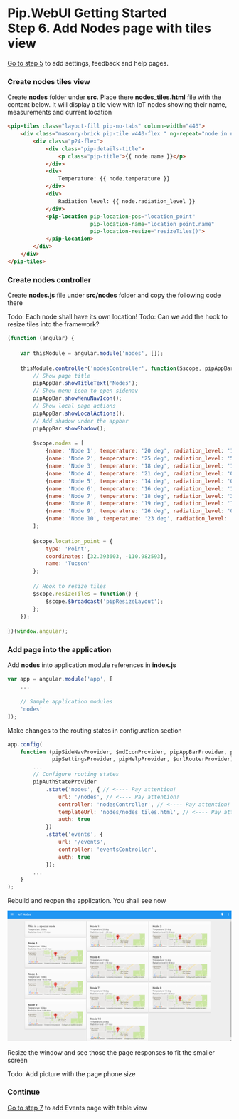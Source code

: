 # Pip.WebUI Getting Started <br/> Step 6. Add Nodes page with tiles view

[Go to step 5](https://github.com/pip-webui/pip-webui-sample/blob/master/step5/) to add settings, feedback and help pages.

### Create nodes tiles view

Create **nodes** folder under **src**. Place there **nodes_tiles.html** file with the content below.
It will display a tile view with IoT nodes showing their name, measurements and current location

```html
<pip-tiles class="layout-fill pip-no-tabs" column-width="440">
    <div class="masonry-brick pip-tile w440-flex " ng-repeat="node in nodes">
        <div class="p24-flex">
            <div class="pip-details-title">
                <p class="pip-title">{{ node.name }}</p>
            </div>
            <div>
                Temperature: {{ node.temperature }}
            </div>
            <div>
                Radiation level: {{ node.radiation_level }}
            </div>
            <pip-location pip-location-pos="location_point"
                          pip-location-name="location_point.name"
                          pip-location-resize="resizeTiles()">
            </pip-location>
        </div>
    </div>
</pip-tiles>
```

### Create nodes controller

Create **nodes.js** file under **src/nodes** folder and copy the following code there

Todo: Each node shall have its own location!
Todo: Can we add the hook to resize tiles into the framework?

```javascript
(function (angular) {

    var thisModule = angular.module('nodes', []);

    thisModule.controller('nodesController', function($scope, pipAppBar) {
        // Show page title
        pipAppBar.showTitleText('Nodes');
        // Show menu icon to open sidenav
        pipAppBar.showMenuNavIcon();
        // Show local page actions
        pipAppBar.showLocalActions();
        // Add shadow under the appbar
        pipAppBar.showShadow();

        $scope.nodes = [
            {name: 'Node 1', temperature: '20 deg', radiation_level: '1.28 msv'},
            {name: 'Node 2', temperature: '25 deg', radiation_level: '5.00 msv'},
            {name: 'Node 3', temperature: '18 deg', radiation_level: '11.01 msv'},
            {name: 'Node 4', temperature: '21 deg', radiation_level: '0.78 msv'},
            {name: 'Node 5', temperature: '14 deg', radiation_level: '0.98 msv'},
            {name: 'Node 6', temperature: '16 deg', radiation_level: '19.45 msv'},
            {name: 'Node 7', temperature: '18 deg', radiation_level: '3.24 msv'},
            {name: 'Node 8', temperature: '19 deg', radiation_level: '1.56 msv'},
            {name: 'Node 9', temperature: '26 deg', radiation_level: '0.98 msv'},
            {name: 'Node 10', temperature: '23 deg', radiation_level: '4.57 msv'}
        ];
        
        $scope.location_point = {
            type: 'Point',
            coordinates: [32.393603, -110.982593],
            name: 'Tucson'
        };
        
        // Hook to resize tiles
        $scope.resizeTiles = function() {
            $scope.$broadcast('pipResizeLayout');
        };
    });

})(window.angular);
```

### Add page into the application

Add **nodes** into application module references in **index.js**

```javascript
var app = angular.module('app', [
    ...
    
    // Sample application modules
    'nodes'
]);
```

Make changes to the routing states in configuration section

```javascript
app.config(
    function (pipSideNavProvider, $mdIconProvider, pipAppBarProvider, pipAuthStateProvider, 
              pipSettingsProvider, pipHelpProvider, $urlRouterProvider) {
        ...
        // Configure routing states
        pipAuthStateProvider
            .state('nodes', { // <---- Pay attention!
                url: '/nodes', // <---- Pay attention!
                controller: 'nodesController', // <---- Pay attention!
                templateUrl: 'nodes/nodes_tiles.html', // <---- Pay attention!
                auth: true
            })
            .state('events', {
                url: '/events',
                controller: 'eventsController',
                auth: true
            });
        ...
    }
);
```

Rebuild and reopen the application. You shall see now

![IoT nodes](artifacts/tiles_view.png)

Resize the window and see those the page responses to fit the smaller screen

Todo: Add picture with the page phone size

### Continue

[Go to step 7](https://github.com/pip-webui/pip-webui-sample/blob/master/step7/) to add Events page with table view
